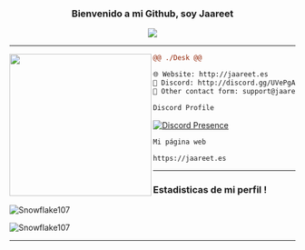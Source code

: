 <h3 align = 'center'>Bienvenido a mi Github, soy Jaareet</h3>

<p align="center">
  <img src="https://readme-typing-svg.herokuapp.com/?center=true&vCenter=true&color=cb204c&width=500&lines=Bienvenido" />
</p>

<hr>
<img align="left" height="250" src="https://jaareet.es/img/logo.png"/>

```diff
@@ ./Desk @@

🌐 Website: http://jaareet.es
🧿 Discord: http://discord.gg/UVePgAXQPm
📩 Other contact form: support@jaareet.es
```

<div>
  <div>
  
```diff
Discord Profile
```
<!-- [![Discord Presence](https://lanyard-profile-readme.vercel.app/api/886670803234594856)](https://discord.com/users/710608592100917420) -->

[![Discord Presence](https://lanyard-profile-readme.vercel.app/api/710608592100917420)](https://discord.com/users/710608592100917420)
    
    
    
```diff
Mi página web
```
    
```diff
https://jaareet.es
```
    
<hr>
    


### Estadisticas de mi perfil !

![Snowflake107](https://github-readme-stats.vercel.app/api?username=Jaareet&show_icons=true&theme=tokyonight&hide=["issues"])

![Snowflake107](https://github-readme-stats.vercel.app/api/top-langs?username=Jaareet&show_icons=true&theme=tokyonight&layout=compact)
    
<hr>
